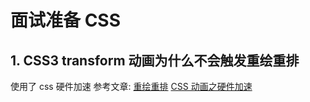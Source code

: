 # 面试准备 CSS

## 1. CSS3 transform 动画为什么不会触发重绘重排

使用了 css 硬件加速
参考文章:
[重绘重排](https://www.cnblogs.com/chris-oil/p/10800961.html)
[CSS 动画之硬件加速](https://www.w3cplus.com/css3/introduction-to-hardware-acceleration-css-animations.html)
